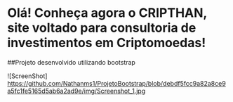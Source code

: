 # Olá! Conheça agora o CRIPTHAN, site voltado para consultoria de investimentos em Criptomoedas! 

##Projeto desenvolvido utilizando bootstrap

![ScreenShot] https://github.com/Nathanms1/ProjetoBootstrap/blob/debdf5fcc9a82a8ce9a5fc1fe5165d5ab6a2ad9e/img/Screenshot_1.jpg
